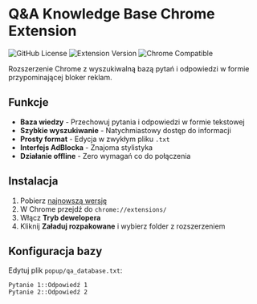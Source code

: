 # Q&A Knowledge Base Chrome Extension

![GitHub License](https://img.shields.io/badge/license-MIT-blue.svg)
![Extension Version](https://img.shields.io/badge/version-2.0.0-green)
![Chrome Compatible](https://img.shields.io/badge/Chrome-compatible-brightgreen)

Rozszerzenie Chrome z wyszukiwalną bazą pytań i odpowiedzi w formie przypominającej bloker reklam.

## Funkcje

- **Baza wiedzy** - Przechowuj pytania i odpowiedzi w formie tekstowej
- **Szybkie wyszukiwanie** - Natychmiastowy dostęp do informacji
- **Prosty format** - Edycja w zwykłym pliku `.txt`
- **Interfejs AdBlocka** - Znajoma stylistyka
- **Działanie offline** - Zero wymagań co do połączenia

## Instalacja

1. Pobierz [najnowszą wersję](https://github.com/yourusername/repo/releases)
2. W Chrome przejdź do `chrome://extensions/`
3. Włącz **Tryb dewelopera**
4. Kliknij **Załaduj rozpakowane** i wybierz folder z rozszerzeniem

## Konfiguracja bazy

Edytuj plik `popup/qa_database.txt`:

```plaintext
Pytanie 1::Odpowiedź 1
Pytanie 2::Odpowiedź 2
